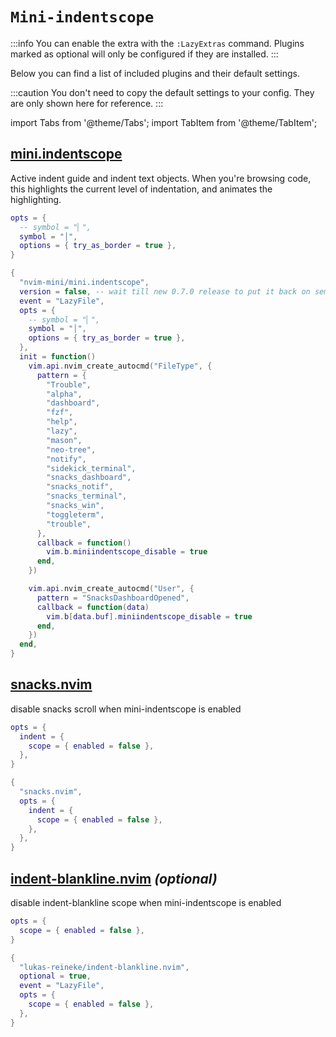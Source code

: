 # `Mini-indentscope`

<!-- plugins:start -->

:::info
You can enable the extra with the `:LazyExtras` command.
Plugins marked as optional will only be configured if they are installed.
:::

Below you can find a list of included plugins and their default settings.

:::caution
You don't need to copy the default settings to your config.
They are only shown here for reference.
:::

import Tabs from '@theme/Tabs';
import TabItem from '@theme/TabItem';

## [mini.indentscope](https://github.com/nvim-mini/mini.indentscope)

 Active indent guide and indent text objects. When you're browsing
 code, this highlights the current level of indentation, and animates
 the highlighting.


<Tabs>

<TabItem value="opts" label="Options">

```lua
opts = {
  -- symbol = "▏",
  symbol = "│",
  options = { try_as_border = true },
}
```

</TabItem>


<TabItem value="code" label="Full Spec">

```lua
{
  "nvim-mini/mini.indentscope",
  version = false, -- wait till new 0.7.0 release to put it back on semver
  event = "LazyFile",
  opts = {
    -- symbol = "▏",
    symbol = "│",
    options = { try_as_border = true },
  },
  init = function()
    vim.api.nvim_create_autocmd("FileType", {
      pattern = {
        "Trouble",
        "alpha",
        "dashboard",
        "fzf",
        "help",
        "lazy",
        "mason",
        "neo-tree",
        "notify",
        "sidekick_terminal",
        "snacks_dashboard",
        "snacks_notif",
        "snacks_terminal",
        "snacks_win",
        "toggleterm",
        "trouble",
      },
      callback = function()
        vim.b.miniindentscope_disable = true
      end,
    })

    vim.api.nvim_create_autocmd("User", {
      pattern = "SnacksDashboardOpened",
      callback = function(data)
        vim.b[data.buf].miniindentscope_disable = true
      end,
    })
  end,
}
```

</TabItem>

</Tabs>

## [snacks.nvim](https://github.com/folke/snacks.nvim)

 disable snacks scroll when mini-indentscope is enabled


<Tabs>

<TabItem value="opts" label="Options">

```lua
opts = {
  indent = {
    scope = { enabled = false },
  },
}
```

</TabItem>


<TabItem value="code" label="Full Spec">

```lua
{
  "snacks.nvim",
  opts = {
    indent = {
      scope = { enabled = false },
    },
  },
}
```

</TabItem>

</Tabs>

## [indent-blankline.nvim](https://github.com/lukas-reineke/indent-blankline.nvim) _(optional)_

 disable indent-blankline scope when mini-indentscope is enabled


<Tabs>

<TabItem value="opts" label="Options">

```lua
opts = {
  scope = { enabled = false },
}
```

</TabItem>


<TabItem value="code" label="Full Spec">

```lua
{
  "lukas-reineke/indent-blankline.nvim",
  optional = true,
  event = "LazyFile",
  opts = {
    scope = { enabled = false },
  },
}
```

</TabItem>

</Tabs>

<!-- plugins:end -->

